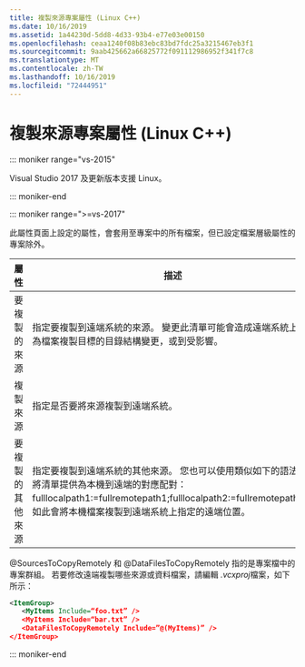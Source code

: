 ```yaml
---
title: 複製來源專案屬性 (Linux C++)
ms.date: 10/16/2019
ms.assetid: 1a44230d-5dd8-4d33-93b4-e77e03e00150
ms.openlocfilehash: ceaa1240f08b83ebc83bd7fdc25a3215467eb3f1
ms.sourcegitcommit: 9aab425662a66825772f091112986952f341f7c8
ms.translationtype: MT
ms.contentlocale: zh-TW
ms.lasthandoff: 10/16/2019
ms.locfileid: "72444951"
---
```

# <a name="copy-sources-project-properties-linux-c"></a>複製來源專案屬性 (Linux C++)

::: moniker range="vs-2015"

Visual Studio 2017 及更新版本支援 Linux。

::: moniker-end

::: moniker range=">=vs-2017"

此屬性頁面上設定的屬性，會套用至專案中的所有檔案，但已設定檔案層級屬性的專案除外。

屬性 | 描述
--- | ---
要複製的來源 | 指定要複製到遠端系統的來源。 變更此清單可能會造成遠端系統上作為檔案複製目標的目錄結構變更，或到受影響。
複製來源 | 指定是否要將來源複製到遠端系統。
要複製的其他來源 | 指定要複製到遠端系統的其他來源。 您也可以使用類似如下的語法，將清單提供為本機到遠端的對應配對：fulllocalpath1:=fullremotepath1;fulllocalpath2:=fullremotepath2，如此會將本機檔案複製到遠端系統上指定的遠端位置。

@SourcesToCopyRemotely 和 @DataFilesToCopyRemotely 指的是專案檔中的專案群組。 若要修改遠端複製哪些來源或資料檔案，請編輯 *.vcxproj*檔案，如下所示：

```xml
<ItemGroup>
   <MyItems Include=“foo.txt” />
   <MyItems Include=“bar.txt” />
   <DataFilesToCopyRemotely Include=”@(MyItems)” />
</ItemGroup>
```

::: moniker-end
